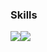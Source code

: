 ### 


### Skills
<img src="https://img.shields.io/badge/Adobephotoshop-31A8FF?style=flat-square&logo=Adobephotoshop&logoColor=white"/><img src="https://img.shields.io/badge/Adobeillustrator-FF9A00?style=flat-square&logo=Adobeillustrator&logoColor=white"/>

